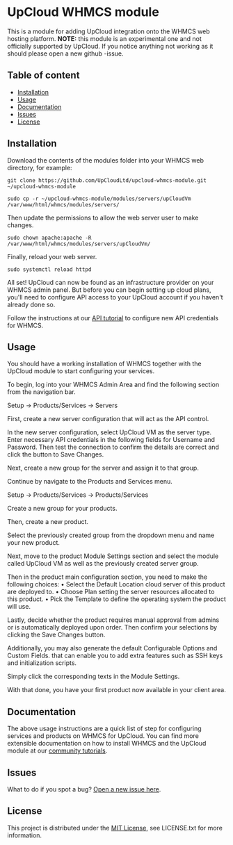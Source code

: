 # UpCloud WHMCS module

This is a module for adding UpCloud integration onto the WHMCS web hosting platform.
**NOTE:** this module is an experimental one and not officially supported by UpCloud. If you notice anything not working as it should please open a new github -issue.
## Table of content
* [Installation](#installation)
* [Usage](#usage)
* [Documentation](#documentation)
* [Issues](#issues)
* [License](#license)

## Installation

Download the contents of the modules folder into your WHMCS web directory, for example:

```
git clone https://github.com/UpCloudLtd/upcloud-whmcs-module.git ~/upcloud-whmcs-module
```

```
sudo cp -r ~/upcloud-whmcs-module/modules/servers/upCloudVm /var/www/html/whmcs/modules/servers/
```

Then update the permissions to allow the web server user to make changes.

```
sudo chown apache:apache -R /var/www/html/whmcs/modules/servers/upCloudVm/
```

Finally, reload your web server.

```
sudo systemctl reload httpd
```

All set! UpCloud can now be found as an infrastructure provider on your WHMCS admin panel. But before you can begin setting up cloud plans, you'll need to configure API access to your UpCloud account if you haven't already done so.

Follow the instructions at our [API tutorial](https://upcloud.com/community/tutorials/getting-started-upcloud-api/) to configure new API credentials for WHMCS.

## Usage

You should have a working installation of WHMCS together with the UpCloud module to start configuring your services.

To begin, log into your WHMCS Admin Area and find the following section from the navigation bar.

Setup → Products/Services → Servers

First, create a new server configuration that will act as the API control.

In the new server configuration, select UpCloud VM as the server type. Enter necessary API credentials in the following fields for Username and Password. Then test the connection to confirm the details are correct and click the button to Save Changes.

Next, create a new group for the server and assign it to that group.

Continue by navigate to the Products and Services menu.

Setup → Products/Services → Products/Services

Create a new group for your products.

Then, create a new product.

Select the previously created group from the dropdown menu and name your new product.

Next, move to the product Module Settings section and select the module called UpCloud VM as well as the previously created server group.

Then in the product main configuration section, you need to make the following choices:
• Select the Default Location cloud server of this product are deployed to.
• Choose Plan setting the server resources allocated to this product.
• Pick the Template to define the operating system the product will use.

Lastly, decide whether the product requires manual approval from admins or is automatically deployed upon order. Then confirm your selections by clicking the Save Changes button.

Additionally, you may also generate the default Configurable Options and Custom Fields. that can enable you to add extra features such as SSH keys and initialization scripts.

Simply click the corresponding texts in the Module Settings.

With that done, you have your first product now available in your client area.

## Documentation

The above usage instructions are a quick list of step for configuring services and products on WHMCS for UpCloud. You can find more extensible documentation on how to install WHMCS and the UpCloud module at our [community tutorials](https://upcloud.com/community/tutorials/get-started-upcloud-whmcs-module/).

## Issues

What to do if you spot a bug? [Open a new issue here](https://github.com/UpCloudLtd/upcloud-whmcs-module/issues/new).

## License

This project is distributed under the [MIT License](https://opensource.org/licenses/MIT), see LICENSE.txt for more information.
